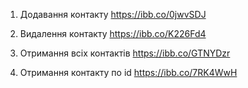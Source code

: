 1. Додавання контакту
   https://ibb.co/0jwvSDJ

2. Видалення контакту
   https://ibb.co/K226Fd4

3. Отримання всіх контактів
   https://ibb.co/GTNYDzr

4. Отримання контакту по id
   https://ibb.co/7RK4WwH
